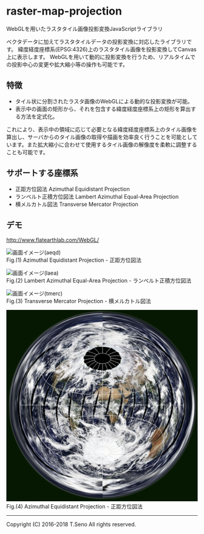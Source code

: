 raster-map-projection
==============
WebGLを用いたラスタタイル画像投影変換JavaScriptライブラリ

ベクタデータに加えてラスタタイルデータの投影変換に対応したライブラリです。
緯度経度座標系(EPSG:4326)上のラスタタイル画像を投影変換してCanvas上に表示します。
WebGLを用いて動的に投影変換を行うため、リアルタイムでの投影中心の変更や拡大縮小等の操作も可能です。

特徴
-----
* タイル状に分割されたラスタ画像のWebGLによる動的な投影変換が可能。
* 表示中の画面の矩形から、それを包含する緯度経度座標系上の矩形を算出する方法を定式化。

これにより、表示中の領域に応じて必要となる緯度経度座標系上のタイル画像を算出し、サーバからのタイル画像の取得や描画を効率良く行うことを可能としています。また拡大縮小に合わせて使用するタイル画像の解像度を柔軟に調整することも可能です。


サポートする座標系
-----
* 正距方位図法 Azimuthal Equidistant Projection
* ランベルト正積方位図法 Lambert Azimuthal Equal-Area Projection
* 横メルカトル図法 Transverse Mercator Projection


デモ
-----
http://www.flatearthlab.com/WebGL/

![画面イメージ(aeqd)](docs/sample-aeqd-tokyo.png)  
Fig.(1) Azimuthal Equidistant Projection - 正距方位図法

![画面イメージ(laea)](docs/sample-laea-tokyo.png)  
Fig.(2) Lambert Azimuthal Equal-Area Projection - ランベルト正積方位図法

![画面イメージ(tmerc)](docs/sample-tmerc-tokyo.png)  
Fig.(3) Transverse Mercator Projection - 横メルカトル図法

![画面イメージ(aeqd)](docs/aeqd-MODIS-00.png)  
Fig.(4) Azimuthal Equidistant Projection - 正距方位図法

----
Copyright (C) 2016-2018 T.Seno All rights reserved.
